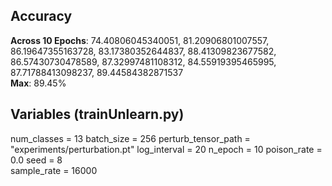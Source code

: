 ## Accuracy ##
**Across 10 Epochs**: 74.40806045340051, 81.20906801007557, 86.19647355163728, 83.17380352644837, 88.41309823677582, 86.57430730478589, 87.32997481108312, 84.55919395465995, 87.71788413098237, 89.44584382871537  
**Max**: 89.45%  

## Variables (trainUnlearn.py) ##
num_classes = 13 
batch_size = 256
perturb_tensor_path = "experiments/perturbation.pt"
log_interval = 20
n_epoch = 10
poison_rate = 0.0
seed = 8   
sample_rate = 16000
